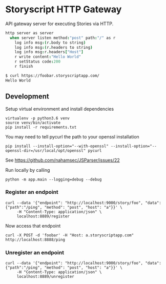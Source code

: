 # Storyscript HTTP Gateway

API gateway server for executing Stories via HTTP.

```coffee
http server as server
  when server listen method:"post" path:"/" as r
    log info msg:(r.body to string)
    log info msg:(r.headers to string)
    log info msg:r.headers["Host"]
    r write content:"Hello World"
    r setStatus code:200
    r finish
```

```sh
$ curl https://foobar.storyscriptapp.com/
Hello World
```


## Development

Setup virtual environment and install dependencies
```
virtualenv -p python3.6 venv
source venv/bin/activate
pip install -r requirements.txt
```

You may need to tell pycurl the path to your openssl installation
```
pip install --install-option="--with-openssl" --install-option="--openssl-dir=/usr/local/opt/openssl" pycurl
```
See https://github.com/nahamsec/JSParser/issues/22


Run locally by calling

```
python -m app.main --logging=debug --debug
```

### Register an endpoint

```shell
curl --data '{"endpoint": "http://localhost:9000/story/foo", "data":{"path":"/ping", "method": "post", "host": "a"}}' \
     -H "Content-Type: application/json" \
     localhost:8889/register
```

Now access that endpoint

```shell
curl -X POST -d 'foobar' -H "Host: a.storyscriptapp.com" http://localhost:8888/ping
```

### Unregister an endpoint

```shell
curl --data '{"endpoint": "http://localhost:9000/story/foo", "data":{"path":"/ping", "method": "post", "host": "a"}}' \
     -H "Content-Type: application/json" \
     localhost:8889/unregister
```
